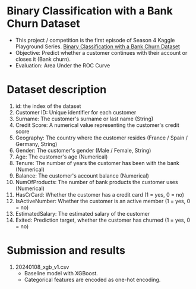 # Binary Classification with a Bank Churn Dataset
* This project / competition is the first episode of Season 4 Kaggle Playground Series.
[Binary Classification with a Bank Churn Dataset](https://www.kaggle.com/competitions/playground-series-s4e1/overview)
* Objective: Predict whether a customer continues with their account or closes it (Bank churn).
* Evaluation: Area Under the ROC Curve

# Dataset description
1. id: the index of the dataset 
2. Customer ID: Unique identifier for each customer
3. Surname: The customer's surname or last name (String)
4. Credit Score: A numerical value representing the customer's credit score
5. Geography: The country where the customer resides (France / Spain / Germany, String)
6. Gender: The customer's gender (Male / Female, String)
7. Age: The customer's age (Numerical)
8. Tenure: The number of years the customer has been with the bank (Numerical)
9. Balance: The customer's account balance (Numerical)
10. NumOfProducts: The number of bank products the customer uses (Numerical)
11. HasCrCard: Whether the customer has a credit card (1 = yes, 0 = no)
12. IsActiveNumber: Whether the customer is an active member (1 = yes, 0 = no)
13. EstimatedSalary: The estimated salary of the customer
14. Exited: Prediction target, whether the customer has churned (1 = yes, 0 = no)

# Submission and results
1. 20240108_xgb_v1.csv
   * Baseline model with XGBoost.
   * Categorical features are encoded as one-hot encoding.